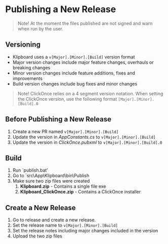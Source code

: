 # Publishing a New Release

> Note! At the moment the files published are not signed and warn when run by the user.

## Versioning 
* Klipboard uses a `v[Major].[Minor].[Build]` version format
* Major version changes include major feature changes, overhauls or breaking changes
* Minor version changes include feature additions, fixes and improvements
* Build version changes include bug fixes and minor changes

> Note! ClickOnce relies on a 4 segment version notation.
When setting the ClickOnce version, use the following format `[Major].[Minor].[Build].0`

## Before Publishing a New Release
1. Create a new PR named `v[Major].[Minor].[Build]`
1. Update the version in _AppConstants.cs_ to `v[Major].[Minor].[Build]`
1. Update the version in _ClickOnce.pubxml_ to `v[Major].[Minor].[Build].0`

## Build
1. Run `publish.bat'
1. Go to `src\App\Klipboard\bin\Publish
1. Make sure two zip files were created 
	1. **Klipboard.zip** - Contains a single file exe
	1. **Klipboard_ClickOnce.zip** - Contains a ClickOnce installer

## Create a New Release
1. Go to release and create a new release.
1. Set the release name to `v[Major].[Minor].[Build]`
1. Set the release notes including major changes included in the version
1. Upload the two zip files 
